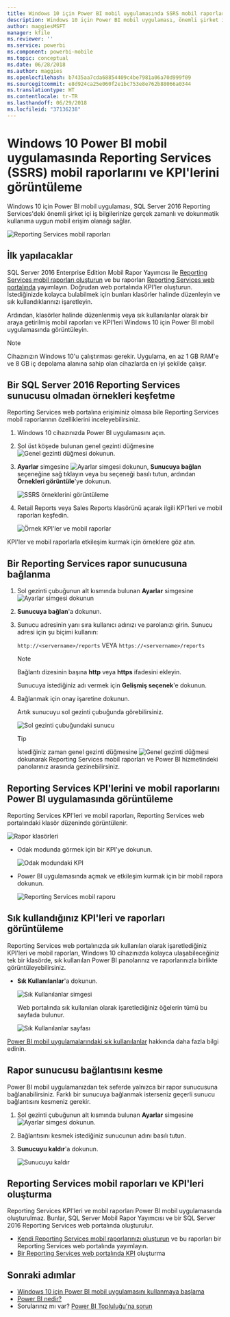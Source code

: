 ```yaml
---
title: Windows 10 için Power BI mobil uygulamasında SSRS mobil raporlarını ve KPI'lerini görüntüleme
description: Windows 10 için Power BI mobil uygulaması, önemli şirket içi iş bilgilerinize gerçek zamanlı ve dokunmatik kullanıma uygun mobil erişim olanağı sağlar.
author: maggiesMSFT
manager: kfile
ms.reviewer: ''
ms.service: powerbi
ms.component: powerbi-mobile
ms.topic: conceptual
ms.date: 06/28/2018
ms.author: maggies
ms.openlocfilehash: b7435aa7cda68854409c4be7981a06a70d999f09
ms.sourcegitcommit: e8d924ca25e060f2e1bc753e8e762b88066a0344
ms.translationtype: HT
ms.contentlocale: tr-TR
ms.lasthandoff: 06/29/2018
ms.locfileid: "37136238"
---
```

# <a name="view-reporting-services-ssrs-mobile-reports-and-kpis-in-the-windows-10-power-bi-mobile-app"></a>Windows 10 Power BI mobil uygulamasında Reporting Services (SSRS) mobil raporlarını ve KPI'lerini görüntüleme
Windows 10 için Power BI mobil uygulaması, SQL Server 2016 Reporting Services'deki önemli şirket içi iş bilgilerinize gerçek zamanlı ve dokunmatik kullanıma uygun mobil erişim olanağı sağlar. 

![Reporting Services mobil raporları](media/mobile-app-windows-10-ssrs-kpis-mobile-reports/power-bi-ssrs-mobile-report.png)

## <a name="first-things-first"></a>İlk yapılacaklar
SQL Server 2016 Enterprise Edition Mobil Rapor Yayımcısı ile [Reporting Services mobil raporları oluşturun](https://msdn.microsoft.com/library/mt652547.aspx) ve bu raporları [Reporting Services web portalında](https://msdn.microsoft.com/library/mt637133.aspx) yayımlayın. Doğrudan web portalında KPI'ler oluşturun. İstediğinizde kolayca bulabilmek için bunları klasörler halinde düzenleyin ve sık kullandıklarınızı işaretleyin. 

Ardından, klasörler halinde düzenlenmiş veya sık kullanılanlar olarak bir araya getirilmiş mobil raporları ve KPI'leri Windows 10 için Power BI mobil uygulamasında görüntüleyin. 

> [!NOTE]
> Cihazınızın Windows 10'u çalıştırması gerekir. Uygulama, en az 1 GB RAM'e ve 8 GB iç depolama alanına sahip olan cihazlarda en iyi şekilde çalışır.
> 
> 

## <a name="explore-samples-without-a-sql-server-2016-reporting-services-server"></a>Bir SQL Server 2016 Reporting Services sunucusu olmadan örnekleri keşfetme
Reporting Services web portalına erişiminiz olmasa bile Reporting Services mobil raporlarının özelliklerini inceleyebilirsiniz.

1. Windows 10 cihazınızda Power BI uygulamasını açın.
2. Sol üst köşede bulunan genel gezinti düğmesine ![Genel gezinti düğmesi](media/mobile-app-windows-10-ssrs-kpis-mobile-reports/powerbi_windows10_options_icon.png) dokunun.
3. **Ayarlar** simgesine ![Ayarlar simgesi](media/mobile-app-windows-10-ssrs-kpis-mobile-reports/power-bi-settings-icon.png) dokunun, **Sunucuya bağlan** seçeneğine sağ tıklayın veya bu seçeneği basılı tutun, ardından **Örnekleri görüntüle**'ye dokunun.
   
   ![SSRS örneklerini görüntüleme](media/mobile-app-windows-10-ssrs-kpis-mobile-reports/power-bi-win10-connect-ssrs-samples.png)
4. Retail Reports veya Sales Reports klasörünü açarak ilgili KPI'leri ve mobil raporları keşfedin.
   
   ![Örnek KPI'ler ve mobil raporlar](media/mobile-app-windows-10-ssrs-kpis-mobile-reports/power-bi-win10-ssrs-sample-kpis.png)

KPI'ler ve mobil raporlarla etkileşim kurmak için örneklere göz atın.

## <a name="connect-to-a-reporting-services-report-server"></a>Bir Reporting Services rapor sunucusuna bağlanma
1. Sol gezinti çubuğunun alt kısmında bulunan **Ayarlar** simgesine ![Ayarlar simgesi](media/mobile-app-windows-10-ssrs-kpis-mobile-reports/power-bi-settings-icon.png) dokunun
2. **Sunucuya bağlan**'a dokunun.
3. Sunucu adresinin yanı sıra kullanıcı adınızı ve parolanızı girin. Sunucu adresi için şu biçimi kullanın:
   
     `http://<servername>/reports` VEYA   `https://<servername>/reports`
   
   > [!NOTE]
   > Bağlantı dizesinin başına **http** veya **https** ifadesini ekleyin.
   > 
   > 
   
    Sunucuya istediğiniz adı vermek için **Gelişmiş seçenek**'e dokunun.
4. Bağlanmak için onay işaretine dokunun. 
   
   Artık sunucuyu sol gezinti çubuğunda görebilirsiniz.
   
   ![Sol gezinti çubuğundaki sunucu](media/mobile-app-windows-10-ssrs-kpis-mobile-reports/power-bi-ssrs-mobile-report-server.png)
   
   >[!TIP]
   >İstediğiniz zaman genel gezinti düğmesine ![Genel gezinti düğmesi](media/mobile-app-windows-10-ssrs-kpis-mobile-reports/powerbi_windows10_options_icon.png) dokunarak Reporting Services mobil raporları ve Power BI hizmetindeki panolarınız arasında gezinebilirsiniz. 
   > 

## <a name="view-reporting-services-kpis-and-mobile-reports-in-the-power-bi-app"></a>Reporting Services KPI'lerini ve mobil raporlarını Power BI uygulamasında görüntüleme
Reporting Services KPI'leri ve mobil raporları, Reporting Services web portalındaki klasör düzeninde görüntülenir.

![Rapor klasörleri](media/mobile-app-windows-10-ssrs-kpis-mobile-reports/power-bi-ssrs-mobile-report-folders.png)

* Odak modunda görmek için bir KPI'ye dokunun.
  
    ![Odak modundaki KPI](media/mobile-app-windows-10-ssrs-kpis-mobile-reports/power-bi-ssrs-mobile-report-kpis.png)
* Power BI uygulamasında açmak ve etkileşim kurmak için bir mobil rapora dokunun.
  
    ![Reporting Services mobil raporu](media/mobile-app-windows-10-ssrs-kpis-mobile-reports/power-bi-ssrs-mobile-report.png)

## <a name="view-your-favorite-kpis-and-reports"></a>Sık kullandığınız KPI'leri ve raporları görüntüleme
Reporting Services web portalınızda sık kullanılan olarak işaretlediğiniz KPI'leri ve mobil raporları, Windows 10 cihazınızda kolayca ulaşabileceğiniz tek bir klasörde, sık kullanılan Power BI panolarınız ve raporlarınızla birlikte görüntüleyebilirsiniz.

* **Sık Kullanılanlar**'a dokunun.
  
   ![Sık Kullanılanlar simgesi](media/mobile-app-windows-10-ssrs-kpis-mobile-reports/power-bi-ssrs-mobile-report-favorite-menu.png)
  
   Web portalında sık kullanılan olarak işaretlediğiniz öğelerin tümü bu sayfada bulunur.
  
   ![Sık Kullanılanlar sayfası](media/mobile-app-windows-10-ssrs-kpis-mobile-reports/power-bi-windows-10-ssrs-favorites.png)

[Power BI mobil uygulamalarındaki sık kullanılanlar](mobile-apps-favorites.md) hakkında daha fazla bilgi edinin.

## <a name="remove-a-connection-to-a-report-server"></a>Rapor sunucusu bağlantısını kesme
Power BI mobil uygulamanızdan tek seferde yalnızca bir rapor sunucusuna bağlanabilirsiniz. Farklı bir sunucuya bağlanmak isterseniz geçerli sunucu bağlantısını kesmeniz gerekir.

1. Sol gezinti çubuğunun alt kısmında bulunan **Ayarlar** simgesine ![Ayarlar simgesi](media/mobile-app-windows-10-ssrs-kpis-mobile-reports/power-bi-settings-icon.png) dokunun.
2. Bağlantısını kesmek istediğiniz sunucunun adını basılı tutun.
3. **Sunucuyu kaldır**'a dokunun.
   
    ![Sunucuyu kaldır](media/mobile-app-windows-10-ssrs-kpis-mobile-reports/power-bi-windows-10-ssrs-remove-server-menu.png)

## <a name="create-reporting-services-mobile-reports-and-kpis"></a>Reporting Services mobil raporları ve KPI'leri oluşturma
Reporting Services KPI'leri ve mobil raporları Power BI mobil uygulamasında oluşturulmaz. Bunlar, SQL Server Mobil Rapor Yayımcısı ve bir SQL Server 2016 Reporting Services web portalında oluşturulur.

* [Kendi Reporting Services mobil raporlarınızı oluşturun](https://msdn.microsoft.com/library/mt652547.aspx) ve bu raporları bir Reporting Services web portalında yayımlayın.
* [Bir Reporting Services web portalında KPI](https://msdn.microsoft.com/library/mt683632.aspx) oluşturma

## <a name="next-steps"></a>Sonraki adımlar
* [Windows 10 için Power BI mobil uygulamasını kullanmaya başlama](mobile-windows-10-phone-app-get-started.md)  
* [Power BI nedir?](power-bi-overview.md)  
* Sorularınız mı var? [Power BI Topluluğu'na sorun](http://community.powerbi.com/)


